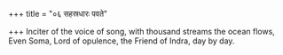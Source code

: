 +++
title = "०६ सहस्रधारः पवते"

+++
Inciter of the voice of song, with thousand streams the ocean flows,  
     Even Soma, Lord of opulence, the Friend of Indra, day by day.